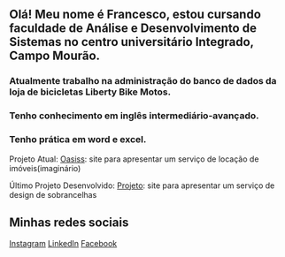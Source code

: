 ## Olá! Meu nome é Francesco, estou cursando faculdade de Análise e Desenvolvimento de Sistemas no centro universitário Integrado, Campo Mourão.

### Atualmente trabalho na administração do banco de dados da loja de bicicletas Liberty Bike Motos.

### Tenho conhecimento em inglês intermediário-avançado.
### Tenho prática em word e excel.

Projeto Atual:
[Oasiss](https://github.com/bbrinsJoy/Oasiss):
site para apresentar um serviço de locação de imóveis(imaginário)

Último Projeto Desenvolvido:
[Projeto](https://github.com/FrancescoGris/portfolio):
site para apresentar um serviço de design de sobrancelhas


## Minhas redes sociais
[Instagram](https://www.instagram.com/fran_grisf/)
[LinkedIn](https://www.linkedin.com/in/francesco-gris-053092355/)
[Facebook](https://www.facebook.com/profile.php?id=61573676675231)

